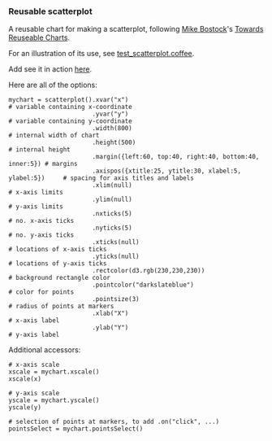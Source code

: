 ### Reusable scatterplot

A reusable chart for making a scatterplot,
following
[Mike Bostock](http://bost.ocks.org/mike)'s
[Towards Reuseable Charts](http://bost.ocks.org/mike/chart/).

For an illustration of its use, see [test_scatterplot.coffee](https://github.com/kbroman/d3examples/blob/master/lodchart/test_scatterplot.coffee).

Add see it in action [here](http://www.biostat.wisc.edu/~kbroman/D3/scatterplot).

Here are all of the options:

    mychart = scatterplot().xvar("x")                                               # variable containing x-coordinate
                           .yvar("y")                                               # variable containing y-coordinate
                           .width(800)                                              # internal width of chart
                           .height(500)                                             # internal height
                           .margin({left:60, top:40, right:40, bottom:40, inner:5}) # margins
                           .axispos({xtitle:25, ytitle:30, xlabel:5, ylabel:5})     # spacing for axis titles and labels
                           .xlim(null)                                              # x-axis limits
                           .ylim(null)                                              # y-axis limits
                           .nxticks(5)                                              # no. x-axis ticks
                           .nyticks(5)                                              # no. y-axis ticks
                           .xticks(null)                                            # locations of x-axis ticks
                           .yticks(null)                                            # locations of y-axis ticks
                           .rectcolor(d3.rgb(230,230,230))                          # background rectangle color
                           .pointcolor("darkslateblue")                             # color for points
                           .pointsize(3)                                            # radius of points at markers
                           .xlab("X")                                               # x-axis label
                           .ylab("Y")                                               # y-axis label

Additional accessors:

    # x-axis scale
    xscale = mychart.xscale()
    xscale(x)

    # y-axis scale
    yscale = mychart.yscale()
    yscale(y)

    # selection of points at markers, to add .on("click", ...)
    pointsSelect = mychart.pointsSelect()
